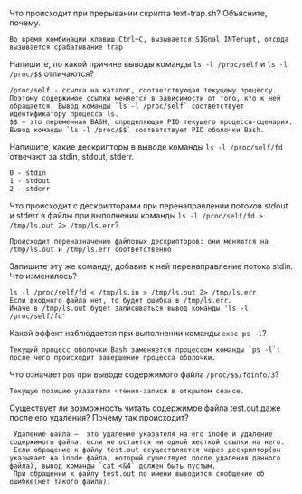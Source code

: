 Что происходит при прерывании скрипта text-trap.sh? Объясните, почему.
```
Во время комбинации клавиш Ctrl+C, вызывается SIGnal INTerupt, отсюда вызывается срабатывание trap
```
Напишите, по какой причине выводы команды `ls -l /proc/self` и `ls -l /proc/$$` отличаются?
```
/proc/self - ссылка на каталог, соответствующая текущему процессу. Поэтому содержимое ссылки меняется в зависимости от того, кто к ней обращается. Вывод команды `ls -l /proc/self` соответствует идентификатору процесса ls.
$$ — это переменная BASH, определяющая PID текущего процесса-сценария. Вывод команды `ls -l /proc/$$` соответствует PID оболочки Bash.
```
Напишите, какие дескрипторы в выводе команды `ls -l /proc/self/fd` отвечают за stdin, stdout, stderr.
```
0 - stdin
1 - stdout
2 - stderr
```
Что происходит с дескрипторами при перенаправлении потоков stdout и stderr в файлы при выполнении команды `ls -l /proc/self/fd > /tmp/ls.out 2> /tmp/ls.err`?
```
Происходит переназначение файловых дескрипторов: они меняются на /tmp/ls.out и /tmp/ls.err соответственно
```
Запишите эту же команду, добавив к ней перенаправление потока stdin. Что изменилось?
```
ls -l /proc/self/fd < /tmp/ls.in > /tmp/ls.out 2> /tmp/ls.err
Если входного файла нет, то будет ошибка в /tmp/ls.err.
Иначе в /tmp/ls.out будет записываться вывод команды 'ls -l /proc/self/fd'
```
Какой эффект наблюдается при выполнении команды `exec ps -l`?
```
Текущий процесс оболочки Bash заменяется процессом команды `ps -l`: после чего происходит завершение процесса оболочки.
```
Что означает `pos` при выводе содержимого файла `/proc/$$/fdinfo/3`?
```
Текущую позицию указателя чтения-записи в открытом сеансе.
```
Существует ли возможность читать содержимое файла test.out даже после его удаления? Почему так происходит?
```
 Удаление файла —  это удаление указателя на его inode и удаление содержимого файла, если не остается ни одной жесткой ссылки на него.
 Если обращение к файлу test.out осуществляется через дескриптор(он указывает на inode файла, который существует после удаления данного файла), вывод команды `cat <&4` должен быть пустым.
 При обращении к файлу test.out по имени выводится сообщение об ошибке(нет такого файла).

```



